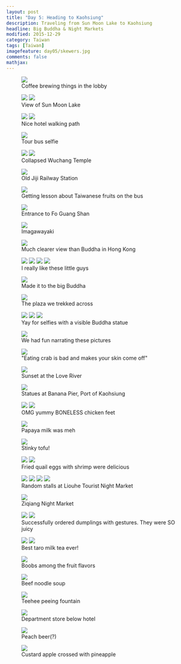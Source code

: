 ```yaml
---
layout: post
title: "Day 5: Heading to Kaohsiung"
description: Traveling from Sun Moon Lake to Kaohsiung
headline: Big Buddha & Night Markets
modified: 2015-12-29	
category: Taiwan
tags: [Taiwan]
imagefeature: day05/skewers.jpg
comments: false
mathjax:
---
```

<figure>
<a href='{{ site.url }}/images/day05/fleur.jpg'><img src='{{ site.url }}/images/day05/fleur.jpg'></a>
    <figcaption>Coffee brewing things in the lobby</figcaption>
</figure>

<figure class="half">
<a href='{{ site.url }}/images/day05/sun-moon-lake1.jpg'><img src='{{ site.url }}/images/day05/sun-moon-lake1.jpg'></a>
<a href='{{ site.url }}/images/day05/sun-moon-lake2.jpg'><img src='{{ site.url }}/images/day05/sun-moon-lake2.jpg'></a>
    <figcaption>View of Sun Moon Lake</figcaption>
</figure>

<figure class="half">
<a href='{{ site.url }}/images/day05/walk1.jpg'><img src='{{ site.url }}/images/day05/walk1.jpg'></a>
<a href='{{ site.url }}/images/day05/walk2.jpg'><img src='{{ site.url }}/images/day05/walk2.jpg'></a>
    <figcaption>Nice hotel walking path</figcaption>
</figure>

<figure>
<a href='{{ site.url }}/images/day05/bus.jpg'><img src='{{ site.url }}/images/day05/bus.jpg'></a>
    <figcaption>Tour bus selfie</figcaption>
</figure>

<figure class="half">
<a href='{{ site.url }}/images/day05/collapse1.jpg'><img src='{{ site.url }}/images/day05/collapse1.jpg'></a>
<a href='{{ site.url }}/images/day05/collapse2.jpg'><img src='{{ site.url }}/images/day05/collapse2.jpg'></a>
    <figcaption>Collapsed Wuchang Temple</figcaption>
</figure>

<figure>
<a href='{{ site.url }}/images/day05/train1.jpg'><img src='{{ site.url }}/images/day05/train1.jpg'></a>
    <figcaption>Old Jiji Railway Station</figcaption>
</figure>

<figure>
<a href='{{ site.url }}/images/day05/lesson.jpg'><img src='{{ site.url }}/images/day05/lesson.jpg'></a>
    <figcaption>Getting lesson about Taiwanese fruits on the bus</figcaption>
</figure>

<figure>
<a href='{{ site.url }}/images/day05/buddha-front.jpg'><img src='{{ site.url }}/images/day05/buddha-front.jpg'></a>
    <figcaption>Entrance to Fo Guang Shan</figcaption>
</figure>

<figure>
<a href='{{ site.url }}/images/day05/cake.jpg'><img src='{{ site.url }}/images/day05/cake.jpg'></a>
    <figcaption>Imagawayaki</figcaption>
</figure>

<figure>
<a href='{{ site.url }}/images/day05/buddha-far.jpg'><img src='{{ site.url }}/images/day05/buddha-far.jpg'></a>
    <figcaption>Much clearer view than Buddha in Hong Kong</figcaption>
</figure>

<figure class="half">
<a href='{{ site.url }}/images/day05/little-buddha1.jpg'><img src='{{ site.url }}/images/day05/little-buddha1.jpg'></a>
<a href='{{ site.url }}/images/day05/little-buddha2.jpg'><img src='{{ site.url }}/images/day05/little-buddha2.jpg'></a>
<a href='{{ site.url }}/images/day05/little-buddha3.jpg'><img src='{{ site.url }}/images/day05/little-buddha3.jpg'></a>
<a href='{{ site.url }}/images/day05/little-buddha4.jpg'><img src='{{ site.url }}/images/day05/little-buddha4.jpg'></a>
    <figcaption>I really like these little guys</figcaption>
</figure>

<figure>
<a href='{{ site.url }}/images/day05/buddha-close.jpg'><img src='{{ site.url }}/images/day05/buddha-close.jpg'></a>
    <figcaption>Made it to the big Buddha</figcaption>
</figure>

<figure>
<a href='{{ site.url }}/images/day05/buddha-plaza.jpg'><img src='{{ site.url }}/images/day05/buddha-plaza.jpg'></a>
    <figcaption>The plaza we trekked across</figcaption>
</figure>

<figure class="third">
<a href='{{ site.url }}/images/day05/selfie1.jpg'><img src='{{ site.url }}/images/day05/selfie1.jpg'></a>
<a href='{{ site.url }}/images/day05/selfie2.jpg'><img src='{{ site.url }}/images/day05/selfie2.jpg'></a>
<a href='{{ site.url }}/images/day05/selfie3.jpg'><img src='{{ site.url }}/images/day05/selfie3.jpg'></a>
    <figcaption>Yay for selfies with a visible Buddha statue</figcaption>
</figure>

<figure>
<a href='{{ site.url }}/images/day05/drawings.jpg'><img src='{{ site.url }}/images/day05/drawings.jpg'></a>
    <figcaption>We had fun narrating these pictures</figcaption>
</figure>

<figure>
<a href='{{ site.url }}/images/day05/crab.jpg'><img src='{{ site.url }}/images/day05/crab.jpg'></a>
    <figcaption>"Eating crab is bad and makes your skin come off"</figcaption>
</figure>

<figure>
<a href='{{ site.url }}/images/day05/love-river.jpg'><img src='{{ site.url }}/images/day05/love-river.jpg'></a>
    <figcaption>Sunset at the Love River</figcaption>
</figure>

<figure>
<a href='{{ site.url }}/images/day05/banana.jpg'><img src='{{ site.url }}/images/day05/banana.jpg'></a>
    <figcaption>Statues at Banana Pier, Port of Kaohsiung</figcaption>
</figure>

<figure class="half">
<a href='{{ site.url }}/images/day05/chicken-feet1.jpg'><img src='{{ site.url }}/images/day05/chicken-feet1.jpg'></a>
<a href='{{ site.url }}/images/day05/chicken-feet2.jpg'><img src='{{ site.url }}/images/day05/chicken-feet2.jpg'></a>
    <figcaption>OMG yummy BONELESS chicken feet</figcaption>
</figure>

<figure>
<a href='{{ site.url }}/images/day05/papaya.jpg'><img src='{{ site.url }}/images/day05/papaya.jpg'></a>
    <figcaption>Papaya milk was meh</figcaption>
</figure>

<figure>
<a href='{{ site.url }}/images/day05/stinky-tofu.jpg'><img src='{{ site.url }}/images/day05/stinky-tofu.jpg'></a>
    <figcaption>Stinky tofu!</figcaption>
</figure>

<figure class="half">
<a href='{{ site.url }}/images/day05/quail1.jpg'><img src='{{ site.url }}/images/day05/quail1.jpg'></a>
<a href='{{ site.url }}/images/day05/quail2.jpg'><img src='{{ site.url }}/images/day05/quail2.jpg'></a>
    <figcaption>Fried quail eggs with shrimp were delicious</figcaption>
</figure>

<figure class="half">
<a href='{{ site.url }}/images/day05/penis.jpg'><img src='{{ site.url }}/images/day05/penis.jpg'></a>
<a href='{{ site.url }}/images/day05/potato.jpg'><img src='{{ site.url }}/images/day05/potato.jpg'></a>
<a href='{{ site.url }}/images/day05/custard-apple.jpg'><img src='{{ site.url }}/images/day05/custard-apple.jpg'></a>
<a href='{{ site.url }}/images/day05/skewers.jpg'><img src='{{ site.url }}/images/day05/skewers.jpg'></a>
    <figcaption>Random stalls at Liouhe Tourist Night Market</figcaption>
</figure>

<figure>
<a href='{{ site.url }}/images/day05/second-night-market.jpg'><img src='{{ site.url }}/images/day05/second-night-market.jpg'></a>
    <figcaption>Ziqiang Night Market</figcaption>
</figure>

<figure class="half">
<a href='{{ site.url }}/images/day05/dumplings1.jpg'><img src='{{ site.url }}/images/day05/dumplings1.jpg'></a>
<a href='{{ site.url }}/images/day05/dumplings2.jpg'><img src='{{ site.url }}/images/day05/dumplings2.jpg'></a>
    <figcaption>Successfully ordered dumplings with gestures. They were SO juicy</figcaption>
</figure>

<figure class="half">
<a href='{{ site.url }}/images/day05/taro1.jpg'><img src='{{ site.url }}/images/day05/taro1.jpg'></a>
<a href='{{ site.url }}/images/day05/taro2.jpg'><img src='{{ site.url }}/images/day05/taro2.jpg'></a>
    <figcaption>Best taro milk tea ever!</figcaption>
</figure>

<figure>
<a href='{{ site.url }}/images/day05/boobs.jpg'><img src='{{ site.url }}/images/day05/boobs.jpg'></a>
    <figcaption>Boobs among the fruit flavors</figcaption>
</figure>

<figure>
<a href='{{ site.url }}/images/day05/beef-noodle.jpg'><img src='{{ site.url }}/images/day05/beef-noodle.jpg'></a>
    <figcaption>Beef noodle soup</figcaption>
</figure>

<figure>
<a href='{{ site.url }}/images/day05/peeing.jpg'><img src='{{ site.url }}/images/day05/peeing.jpg'></a>
    <figcaption>Teehee peeing fountain</figcaption>
</figure>

<figure>
<a href='{{ site.url }}/images/day05/department-store.jpg'><img src='{{ site.url }}/images/day05/department-store.jpg'></a>
    <figcaption>Department store below hotel</figcaption>
</figure>

<figure>
<a href='{{ site.url }}/images/day05/peach-beer.jpg'><img src='{{ site.url }}/images/day05/peach-beer.jpg'></a>
    <figcaption>Peach beer(?)</figcaption>
</figure>

<figure>
<a href='{{ site.url }}/images/day05/custard-apple-open.jpg'><img src='{{ site.url }}/images/day05/custard-apple-open.jpg'></a>
    <figcaption>Custard apple crossed with pineapple</figcaption>
</figure>

